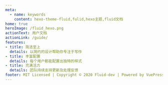 ```yaml
---
meta:
  - name: keywords
    content: hexo-theme-fluid,fulid,hexo主题,fluid文档
home: true
heroImage: /fluid_hexo.png
actionText: 用户文档
actionLink: /guide/
features:
- title: 简洁至上
  details: 以简约的设计帮助你专注于写作
- title: 丰富配置
  details: 每个用户都能配置出独特的样式
- title: 充满活力
  details: 团队持续支持更新及处理反馈
footer: MIT Licensed | Copyright © 2020 Fluid-dev | Powered by VuePress
---
```

